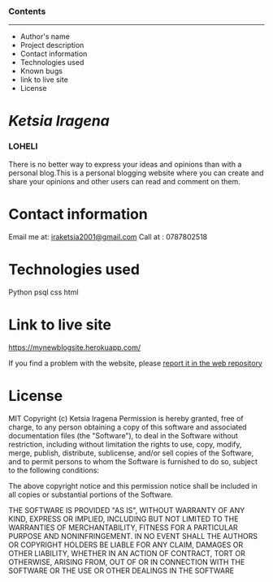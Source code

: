 ### Contents
---
* Author's name
* Project description
* Contact information 
* Technologies used
* Known bugs
* link to live site 
* License

#  *Ketsia Iragena*
### LOHELI
 There is no better way to express your ideas and opinions than with a personal blog.This is a personal blogging website where you can create and share your opinions and other users can read and comment on them.



  # Contact information
   Email me at: iraketsia2001@gmail.com
   Call at : 0787802518
 # Technologies used 
 Python
 psql
 css 
 html
 # Link to live site
 https://mynewblogsite.herokuapp.com/
 
  If you find a problem with the website, please [report it in the web repository](https://github.com/Ketsia-a/blog) 
# License
MIT Copyright (c) Ketsia Iragena Permission is hereby granted, free of charge, to any person obtaining a copy of this software and associated documentation files (the "Software"), to deal in the Software without restriction, including without limitation the rights to use, copy, modify, merge, publish, distribute, sublicense, and/or sell copies of the Software, and to permit persons to whom the Software is furnished to do so, subject to the following conditions:

The above copyright notice and this permission notice shall be included in all copies or substantial portions of the Software.

THE SOFTWARE IS PROVIDED "AS IS", WITHOUT WARRANTY OF ANY KIND, EXPRESS OR IMPLIED, INCLUDING BUT NOT LIMITED TO THE WARRANTIES OF MERCHANTABILITY, FITNESS FOR A PARTICULAR PURPOSE AND NONINFRINGEMENT. IN NO EVENT SHALL THE AUTHORS OR COPYRIGHT HOLDERS BE LIABLE FOR ANY CLAIM, DAMAGES OR OTHER LIABILITY, WHETHER IN AN ACTION OF CONTRACT, TORT OR OTHERWISE, ARISING FROM, OUT OF OR IN CONNECTION WITH THE SOFTWARE OR THE USE OR OTHER DEALINGS IN THE SOFTWARE
